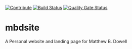 [![Contribute](https://www.eclipse.org/che/contribute.svg)](https://code.ethosengine.com/#https://github.com/Mbd06b/matthewbdowell) [![Build Status](https://jenkins.ethosengine.com/buildStatus/icon?job=mbdsite/main&style=flat-square)](https://jenkins.ethosengine.com/job/mbdsite/)
[![Quality Gate Status](https://sonarqube.ethosengine.com/api/project_badges/measure?project=com.ethosengine%3Ambdsite&metric=alert_status&token=sqb_f5db6fdd2a0c69c394a24976aea6efdc9d0241e8)](https://sonarqube.ethosengine.com/dashboard?id=com.ethosengine%3Ambdsite)

# mbdsite
A Personal website and landing page for Matthew B. Dowell
